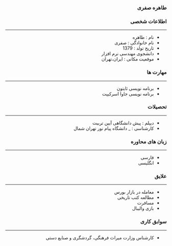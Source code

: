 <style type="text/css">
body{
 direction:rtl;
}
</style>
###  طاهره صفری

### اطلاعات شخصی

---
+ نام : طاهره
+ نام خانوادگی : صفری
+ تاریخ تولد : 1379
+ دانشجوی مهندسی نرم افزار 
+ موقعیت مکانی : ایران،تهران


### مهارت ها

---
+ برنامه نویسی ئایتون
+ برنامه نویسی جاوا اسرکیپت

### تحصیلات

---
+ دیپلم : پیش دانشگاهی آیین تربیت
+ کارشناسی : 
_ دانشگاه پیام نور تهران شمال 

### زبان های محاوره

---
+ فارسی
+ انگلیسی

### علایق

---
+ معامله در بازار بورس  
+ مطالعه کتب تاریخی
+ مسافرت
+ بازی والیبال

### سوابق کاری

---
+ کارشناس وزارت میراث فرهنگی، گردشگری و صنایع دستی



